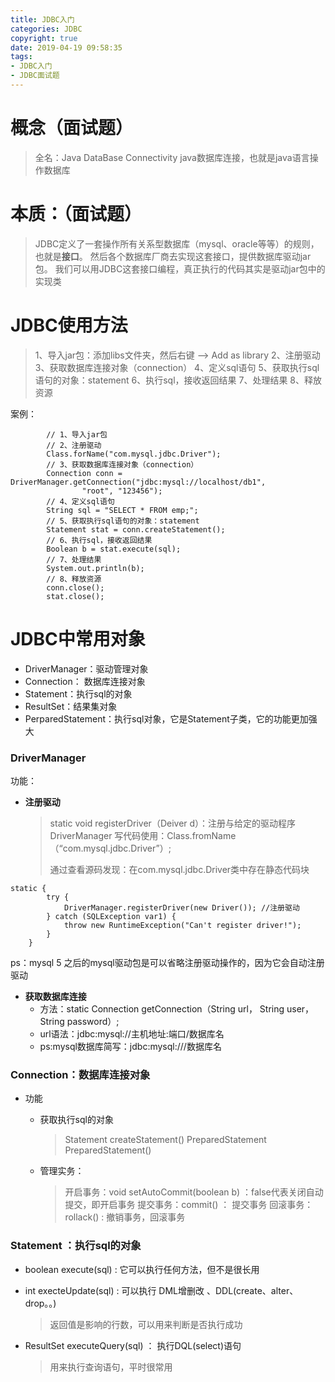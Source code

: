 ```yaml
---
title: JDBC入门
categories: JDBC
copyright: true
date: 2019-04-19 09:58:35
tags:
- JDBC入门
- JDBC面试题
---
```

# 概念（面试题）
> 全名：Java DataBase Connectivity
> java数据库连接，也就是java语言操作数据库
> 
# 本质：（面试题）
> JDBC定义了一套操作所有关系型数据库（mysql、oracle等等）的规则，也就是**接口**。
> 然后各个数据库厂商去实现这套接口，提供数据库驱动jar包。
> 我们可以用JDBC这套接口编程，真正执行的代码其实是驱动jar包中的实现类

<!--more-->

# JDBC使用方法
> 1、导入jar包：添加libs文件夹，然后右键 --> Add as library
> 2、注册驱动
> 3、获取数据库连接对象（connection）
> 4、定义sql语句
> 5、获取执行sql语句的对象：statement
> 6、执行sql，接收返回结果
> 7、处理结果
> 8、释放资源

案例：
```
        // 1、导入jar包
        // 2、注册驱动
        Class.forName("com.mysql.jdbc.Driver");
        // 3、获取数据库连接对象（connection）
        Connection conn = DriverManager.getConnection("jdbc:mysql://localhost/db1",
                "root", "123456");
        // 4、定义sql语句
        String sql = "SELECT * FROM emp;";
        // 5、获取执行sql语句的对象：statement
        Statement stat = conn.createStatement();
        // 6、执行sql，接收返回结果
        Boolean b = stat.execute(sql);
        // 7、处理结果
        System.out.println(b);
        // 8、释放资源
        conn.close();
        stat.close();
```


# JDBC中常用对象
- DriverManager：驱动管理对象
- Connection： 数据库连接对象
- Statement：执行sql的对象
- ResultSet：结果集对象
- PerparedStatement：执行sql对象，它是Statement子类，它的功能更加强大

### DriverManager
功能：
- **注册驱动**
	> static void registerDriver（Deiver d）：注册与给定的驱动程序 DriverManager
	> 写代码使用：Class.fromName（“com.mysql.jdbc.Driver”）;
	> 
	> 通过查看源码发现：在com.mysql.jdbc.Driver类中存在静态代码块
```
static {
        try {
            DriverManager.registerDriver(new Driver());	//注册驱动
        } catch (SQLException var1) {
            throw new RuntimeException("Can't register driver!");
        }
    }
```

ps：mysql 5 之后的mysql驱动包是可以省略注册驱动操作的，因为它会自动注册驱动


- **获取数据库连接**
	- 方法：static Connection getConnection（String url， String user， String password）;
	- url语法：jdbc:mysql://主机地址:端口/数据库名
	- ps:mysql数据库简写：jdbc:mysql:///数据库名


### Connection：数据库连接对象
- 功能
	- 获取执行sql的对象
		> Statement createStatement()
		> PreparedStatement PreparedStatement()
	
	- 管理实务：
		> 开启事务：void setAutoCommit(boolean b) ：false代表关闭自动提交，即开启事务
		> 提交事务：commit() ： 提交事务
		> 回滚事务：rollack() : 撤销事务，回滚事务

### Statement ：执行sql的对象
- boolean execute(sql) : 它可以执行任何方法，但不是很长用
- int execteUpdate(sql) : 可以执行 DML增删改 、DDL(create、alter、drop。。)
	> 返回值是影响的行数，可以用来判断是否执行成功

- ResultSet executeQuery(sql) ： 执行DQL(select)语句
	> 用来执行查询语句，平时很常用